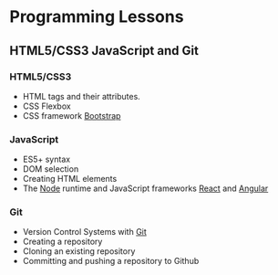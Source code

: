 # Programming Lessons


## HTML5/CSS3 JavaScript and Git


### HTML5/CSS3
* HTML tags and their attributes.
* CSS Flexbox
* CSS framework [Bootstrap](https://getbootstrap.com/)

### JavaScript
* ES5+ syntax
* DOM selection
* Creating HTML elements
* The [Node](https://nodejs.org/) runtime and JavaScript frameworks [React](https://reactjs.org/) and [Angular](https://angularjs.org/)

### Git
* Version Control Systems with [Git](https://git-scm.com/)
* Creating a repository
* Cloning an existing repository
* Committing and pushing a repository to Github
